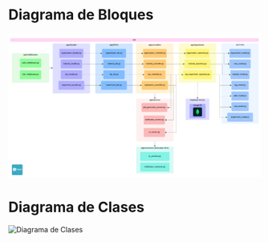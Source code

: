 # Diagrama de Bloques

![Diagrama de Bloques](Diagrama_de_Bloques.png)


# Diagrama de Clases

![Diagrama de Clases]()

